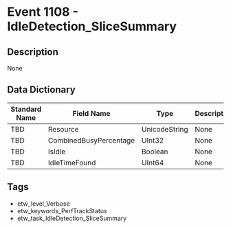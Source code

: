 # Event 1108 - IdleDetection_SliceSummary

## Description
None

## Data Dictionary
|Standard Name|Field Name|Type|Description|Sample Value|
|---|---|---|---|---|
|TBD|Resource|UnicodeString|None|`None`|
|TBD|CombinedBusyPercentage|UInt32|None|`None`|
|TBD|IsIdle|Boolean|None|`None`|
|TBD|IdleTimeFound|UInt64|None|`None`|

## Tags
* etw_level_Verbose
* etw_keywords_PerfTrackStatus
* etw_task_IdleDetection_SliceSummary